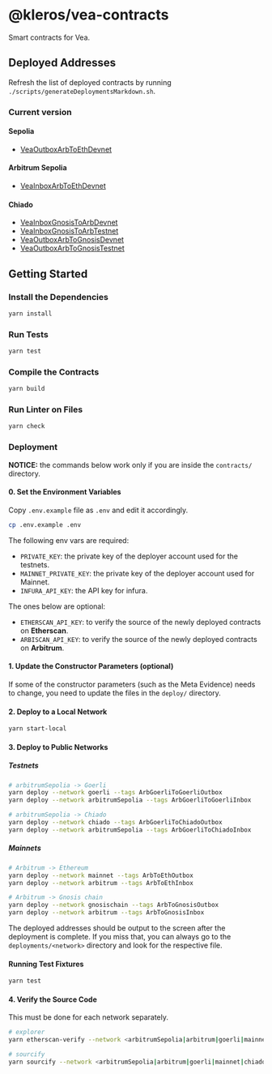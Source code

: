 # @kleros/vea-contracts

Smart contracts for Vea.

## Deployed Addresses

Refresh the list of deployed contracts by running `./scripts/generateDeploymentsMarkdown.sh`.

### Current version

#### Sepolia

- [VeaOutboxArbToEthDevnet](https://sepolia.etherscan.io/address/0x5AD255400913515C8DA7E82E6b8A109fA5c46135)

#### Arbitrum Sepolia

- [VeaInboxArbToEthDevnet](https://sepolia.arbiscan.io/address/0x77e95F54032f467eC45c48C6affc203f93858783)

#### Chiado

- [VeaInboxGnosisToArbDevnet](https://blockscout.com/gnosis/chiado/address/0xc0804E4FcEEfD958050356A429DAaaA71aA39385)
- [VeaInboxGnosisToArbTestnet](https://blockscout.com/gnosis/chiado/address/0xC21c20a719fAc23c54c336FA0E16a0CFdC4baA00)
- [VeaOutboxArbToGnosisDevnet](https://blockscout.com/gnosis/chiado/address/0x9481b3A49ac67d03D9022E6200eFD81850BADDB4)
- [VeaOutboxArbToGnosisTestnet](https://blockscout.com/gnosis/chiado/address/0x931FA807020231bCE1340Be8E1e5054207BbAFEd)

## Getting Started

### Install the Dependencies

```bash
yarn install
```

### Run Tests

```bash
yarn test
```

### Compile the Contracts

```bash
yarn build
```

### Run Linter on Files

```bash
yarn check
```

### Deployment

**NOTICE:** the commands below work only if you are inside the `contracts/` directory.

#### 0. Set the Environment Variables

Copy `.env.example` file as `.env` and edit it accordingly.

```bash
cp .env.example .env
```

The following env vars are required:

- `PRIVATE_KEY`: the private key of the deployer account used for the testnets.
- `MAINNET_PRIVATE_KEY`: the private key of the deployer account used for Mainnet.
- `INFURA_API_KEY`: the API key for infura.

The ones below are optional:

- `ETHERSCAN_API_KEY`: to verify the source of the newly deployed contracts on **Etherscan**.
- `ARBISCAN_API_KEY`: to verify the source of the newly deployed contracts on **Arbitrum**.

#### 1. Update the Constructor Parameters (optional)

If some of the constructor parameters (such as the Meta Evidence) needs to change, you need to update the files in the `deploy/` directory.

#### 2. Deploy to a Local Network

```bash
yarn start-local
```

#### 3. Deploy to Public Networks

##### Testnets

```bash
# arbitrumSepolia -> Goerli
yarn deploy --network goerli --tags ArbGoerliToGoerliOutbox
yarn deploy --network arbitrumSepolia --tags ArbGoerliToGoerliInbox

# arbitrumSepolia -> Chiado
yarn deploy --network chiado --tags ArbGoerliToChiadoOutbox
yarn deploy --network arbitrumSepolia --tags ArbGoerliToChiadoInbox
```

##### Mainnets

```bash
# Arbitrum -> Ethereum
yarn deploy --network mainnet --tags ArbToEthOutbox
yarn deploy --network arbitrum --tags ArbToEthInbox

# Arbitrum -> Gnosis chain
yarn deploy --network gnosischain --tags ArbToGnosisOutbox
yarn deploy --network arbitrum --tags ArbToGnosisInbox
```

The deployed addresses should be output to the screen after the deployment is complete.
If you miss that, you can always go to the `deployments/<network>` directory and look for the respective file.

#### Running Test Fixtures

```bash
yarn test
```

#### 4. Verify the Source Code

This must be done for each network separately.

```bash
# explorer
yarn etherscan-verify --network <arbitrumSepolia|arbitrum|goerli|mainnet|chiado|gnosischain>

# sourcify
yarn sourcify --network <arbitrumSepolia|arbitrum|goerli|mainnet|chiado|gnosischain>
```

